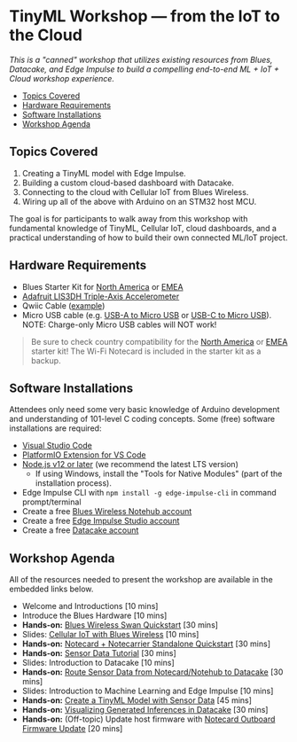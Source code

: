 # TinyML Workshop — from the IoT to the Cloud

*This is a "canned" workshop that utilizes existing resources from Blues, Datacake, and Edge Impulse to build a compelling end-to-end ML + IoT + Cloud workshop experience.*

- [Topics Covered](workshop-tinyml#topics-covered)
- [Hardware Requirements](workshop-tinyml#hardware-requirements)
- [Software Installations](workshop-tinyml#software-installations)
- [Workshop Agenda](workshop-tinyml#workshop-agenda)

## Topics Covered

1. Creating a TinyML model with Edge Impulse.
1. Building a custom cloud-based dashboard with Datacake.
1. Connecting to the cloud with Cellular IoT from Blues Wireless.
1. Wiring up all of the above with Arduino on an STM32 host MCU.

The goal is for participants to walk away from this workshop with fundamental knowledge of TinyML, Cellular IoT, cloud dashboards, and a practical understanding of how to build their own connected ML/IoT project.

## Hardware Requirements

- Blues Starter Kit for [North America](https://shop.blues.io/products/blues-starter-kit-for-north-america) or [EMEA](https://shop.blues.io/products/blues-starter-kit-for-emea)
- [Adafruit LIS3DH Triple-Axis Accelerometer](https://www.adafruit.com/product/2809)
- Qwiic Cable ([example](https://shop.blues.io/collections/accessories/products/male-to-male-qwiic-connector-cable))
- Micro USB cable (e.g. [USB-A to Micro USB](https://www.adafruit.com/product/2185) or [USB-C to Micro USB](https://www.adafruit.com/product/3878)). NOTE: Charge-only Micro USB cables will NOT work!

> Be sure to check country compatibility for the [North America](https://dev.blues.io/hardware/notecard-datasheet/note-wbna-500/#cellular-service) or [EMEA](https://dev.blues.io/hardware/notecard-datasheet/note-wbex-500/#cellular-service) starter kit! The Wi-Fi Notecard is included in the starter kit as a backup.

## Software Installations

Attendees only need some very basic knowledge of Arduino development and understanding of 101-level C coding concepts. Some (free) software installations are required:

- [Visual Studio Code](https://code.visualstudio.com/)
- [PlatformIO Extension for VS Code](https://platformio.org/install/ide?install=vscode)
- [Node.js v12 or later](https://nodejs.org/) (we recommend the latest LTS version)
  - If using Windows, install the "Tools for Native Modules" (part of the installation process).
- Edge Impulse CLI with `npm install -g edge-impulse-cli` in command prompt/terminal
- Create a free [Blues Wireless Notehub account](https://notehub.io/)
- Create a free [Edge Impulse Studio account](https://studio.edgeimpulse.com/signup)
- Create a free [Datacake account](https://app.datacake.de/signup)

## Workshop Agenda

All of the resources needed to present the workshop are available in the embedded links below.

- Welcome and Introductions [10 mins]
- Introduce the Blues Hardware [10 mins]
- **Hands-on:** [Blues Wireless Swan Quickstart](https://dev.blues.io/quickstart/swan-quickstart/) [30 mins]
- Slides: [Cellular IoT with Blues Wireless](https://github.com/blues/blues-amplifiers/tree/main/presentation) [10 mins]
- **Hands-on:** [Notecard + Notecarrier Standalone Quickstart](https://dev.blues.io/quickstart/notecard-quickstart/notecard-and-notecarrier-f/) [30 mins]
- **Hands-on:** [Sensor Data Tutorial](https://dev.blues.io/guides-and-tutorials/collecting-sensor-data/notecarrier-f/blues-wireless-swan/c-cpp-arduino-wiring/) [30 mins]
- Slides: Introduction to Datacake [10 mins]
- **Hands-on:** [Route Sensor Data from Notecard/Notehub to Datacake](https://dev.blues.io/guides-and-tutorials/routing-data-to-cloud/datacake/) [30 mins]
- Slides: Introduction to Machine Learning and Edge Impulse [10 mins]
- **Hands-on:** [Create a TinyML Model with Sensor Data](https://dev.blues.io/guides-and-tutorials/building-edge-ml-applications/blues-wireless-swan/) [45 mins]
- **Hands-on:** [Visualizing Generated Inferences in Datacake](https://dev.blues.io/guides-and-tutorials/building-edge-ml-applications/blues-wireless-swan/#sending-inference-data-to-the-cloud-with-the-notecard) [30 mins]
- **Hands-on:** (Off-topic) Update host firmware with [Notecard Outboard Firmware Update](https://dev.blues.io/guides-and-tutorials/notecard-guides/notecard-outboard-firmware-update/) [20 mins]
